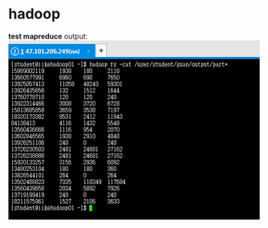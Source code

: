 # hadoop

**test mapreduce**
output:  
![image](https://github.com/CHENGUANCHI/hadoop/blob/master/output.png)
